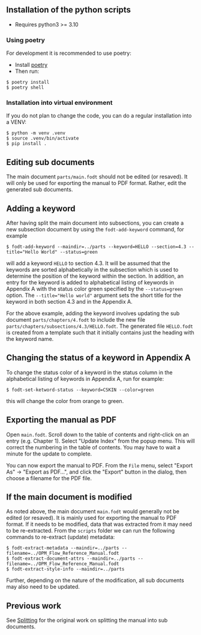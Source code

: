 

## Installation of the python scripts
- Requires python3 >= 3.10

### Using poetry
For development it is recommended to use poetry:

- Install [poetry](https://python-poetry.org/docs/)
- Then run:
```
$ poetry install
$ poetry shell
```

### Installation into virtual environment
If you do not plan to change the code, you can do a regular installation into a VENV:

```
$ python -m venv .venv
$ source .venv/bin/activate
$ pip install .
```

## Editing sub documents

The main document `parts/main.fodt` should not be edited (or resaved). It will
only be used for exporting the manual to PDF format. Rather, edit the generated sub documents.

## Adding a keyword

After having split the main document into subsections, you can create a new subsection document by
using the `fodt-add-keyword` command, for example
```
$ fodt-add-keyword --maindir=../parts --keyword=HELLO --section=4.3 --title="Hello World" --status=green
```
will add a keyword `HELLO` to section 4.3. It will be assumed that the keywords are sorted
alphabetically in the subsection which is used to determine the position of the keyword
within the section. In addition, an entry for the keyword is added to alphabetical listing
of keywords in Appendix A with the
status color green specified by the `--status=green` option. The `--title="Hello world"`
argument sets the short title for the keyword in both section 4.3 and in the Appendix A.

For the above example, adding the keyword involves updating the sub document `parts/chapters/4.fodt`
to include the new file `parts/chapters/subsections/4.3/HELLO.fodt`.
The generated file `HELLO.fodt` is created from a template such that it initially contains just
the heading with the keyword name.

## Changing the status of a keyword in Appendix A

To change the status color of a keyword in the status column in the alphabetical listing of keywords
in Appendix A, run for example:

```
$ fodt-set-ketword-status --keyword=CSKIN --color=green
```

this will change the color from orange to green.

## Exporting the manual as PDF

Open `main.fodt`. Scroll down to the table of contents and right-click on an entry (e.g. Chapter 1).
Select "Update Index" from the popup menu. This will correct the numbering in the table of contents.
You may have to wait a minute for the update to complete.

You can now export the manual to PDF. From the `File` menu, select "Export As" → "Export as PDF…",
and click the "Export" button in the dialog, then choose a filename for the PDF file.

## If the main document is modified

As noted above, the main document `main.fodt` would generally not be edited (or resaved). It is
mainly used for exporting the manual to PDF format. If it needs to be modified, data that was
extracted from it may need to be re-extracted. From the ``scripts`` folder we can run the following commands
to re-extract (update) metadata:

```
$ fodt-extract-metadata --maindir=../parts --filename=../OPM_Flow_Reference_Manual.fodt
$ fodt-extract-document-attrs --maindir=../parts --filename=../OPM_Flow_Reference_Manual.fodt
$ fodt-extract-style-info --maindir=../parts
```

Further, depending on the nature of the modification, all sub documents may also need to be updated.

## Previous work

See [Splitting](docs/Splitting-The-Manual.md) for the original work on splitting the manual into
sub documents.

